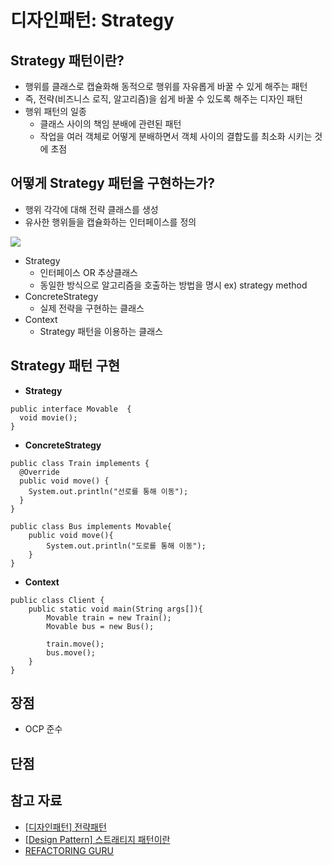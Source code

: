 # 디자인패턴: Strategy

## Strategy 패턴이란?
* 행위를 클래스로 캡슐화해 동적으로 행위를 자유롭게 바꿀 수 있게 해주는 패턴
* 즉, 전략(비즈니스 로직, 알고리즘)을 쉽게 바꿀 수 있도록 해주는 디자인 패턴
* 행위 패턴의 일종
  * 클래스 사이의 책임 분배에 관련된 패턴
  * 작업을 여러 객체로 어떻게 분배하면서 객체 사이의 결합도를 최소화 시키는 것에 초점


## 어떻게 Strategy 패턴을 구현하는가?
* 행위 각각에 대해 전략 클래스를 생성
* 유사한 행위들을 캡슐화하는 인터페이스를 정의   

<img src="https://media.vlpt.us/images/yshjft/post/9a9068a9-95f7-417d-bead-78dd994c04e9/image.png">

* Strategy
  * 인터페이스 OR 추상클래스
  * 동일한 방식으로 알고리즘을 호출하는 방법을 명시 ex) strategy method
* ConcreteStrategy
  * 실제 전략을 구현하는 클래스
* Context
  * Strategy 패턴을 이용하는 클래스

## Strategy 패턴 구현
* **Strategy**
```
public interface Movable  {
  void movie();
}
```

* **ConcreteStrategy**
```
public class Train implements {
  @Override
  public void move() {
    System.out.println("선로를 통해 이동");
  }
}

public class Bus implements Movable{
    public void move(){
        System.out.println("도로를 통해 이동");
    }
}
```
* **Context**
```
public class Client {
    public static void main(String args[]){
        Movable train = new Train();
        Movable bus = new Bus();

        train.move();
        bus.move();
    }
}
```

## 장점
* OCP 준수

## 단점

## 참고 자료
* [[디자인패턴] 전략패턴](https://victorydntmd.tistory.com/292)
* [[Design Pattern] 스트래티지 패턴이란](https://gmlwjd9405.github.io/2018/07/06/strategy-pattern.html)
* [REFACTORING GURU](https://refactoring.guru/design-patterns/strategy)
